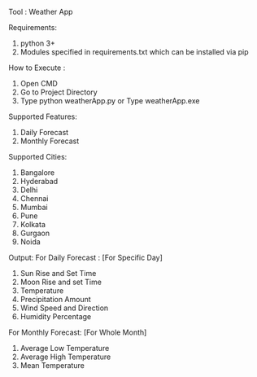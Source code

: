 Tool : Weather App

Requirements:
1. python 3+
2. Modules specified in requirements.txt which can be installed via pip


How to Execute : 
1. Open CMD
2. Go to Project Directory
3. Type python weatherApp.py or Type weatherApp.exe


Supported Features:
1. Daily Forecast
2. Monthly Forecast

Supported Cities:
1. Bangalore
2. Hyderabad
3. Delhi
4. Chennai
5. Mumbai
6. Pune
7. Kolkata
8. Gurgaon
9. Noida


Output:
For Daily Forecast : [For Specific Day]
1. Sun Rise and Set Time
2. Moon Rise and set Time
3. Temperature 
4. Precipitation Amount
5. Wind Speed and Direction
6. Humidity Percentage

For Monthly Forecast: [For Whole Month] 
1. Average Low Temperature
2. Average High Temperature
3. Mean Temperature 
 